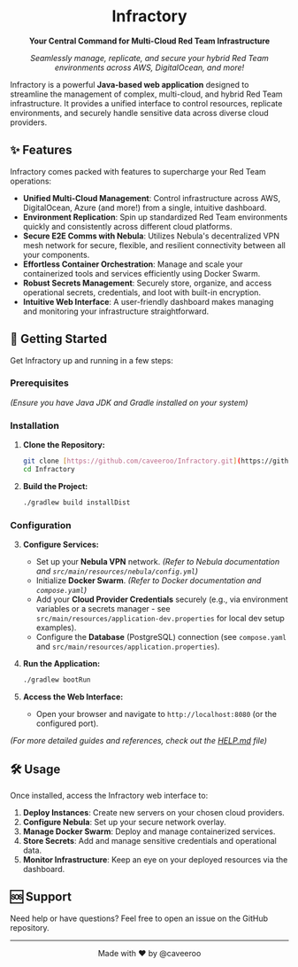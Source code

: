 <div align="center">
  <h1>Infractory</h1>
  <p><strong>Your Central Command for Multi-Cloud Red Team Infrastructure</strong></p>
  <p><i>Seamlessly manage, replicate, and secure your hybrid Red Team environments across AWS, DigitalOcean, and more!</i></p>
</div>

Infractory is a powerful **Java-based web application** designed to streamline the management of complex, multi-cloud, and hybrid Red Team infrastructure. It provides a unified interface to control resources, replicate environments, and securely handle sensitive data across diverse cloud providers.

## ✨ Features

Infractory comes packed with features to supercharge your Red Team operations:

* **Unified Multi-Cloud Management**: Control infrastructure across AWS, DigitalOcean, Azure (and more!) from a single, intuitive dashboard.
* **Environment Replication**: Spin up standardized Red Team environments quickly and consistently across different cloud platforms.
* **Secure E2E Comms with Nebula**: Utilizes Nebula's decentralized VPN mesh network for secure, flexible, and resilient connectivity between all your components.
* **Effortless Container Orchestration**: Manage and scale your containerized tools and services efficiently using Docker Swarm.
* **Robust Secrets Management**: Securely store, organize, and access operational secrets, credentials, and loot with built-in encryption.
* **Intuitive Web Interface**: A user-friendly dashboard makes managing and monitoring your infrastructure straightforward.

## 🚀 Getting Started

Get Infractory up and running in a few steps:

### Prerequisites

*(Ensure you have Java JDK and Gradle installed on your system)*

### Installation

1.  **Clone the Repository:**
    ```bash
    git clone [https://github.com/caveeroo/Infractory.git](https://github.com/caveeroo/Infractory.git)
    cd Infractory
    ```

2.  **Build the Project:**
    ```bash
    ./gradlew build installDist
    ```

### Configuration

3.  **Configure Services:**
    * Set up your **Nebula VPN** network. *(Refer to Nebula documentation and `src/main/resources/nebula/config.yml`)*
    * Initialize **Docker Swarm**. *(Refer to Docker documentation and `compose.yaml`)*
    * Add your **Cloud Provider Credentials** securely (e.g., via environment variables or a secrets manager - see `src/main/resources/application-dev.properties` for local dev setup examples).
    * Configure the **Database** (PostgreSQL) connection (see `compose.yaml` and `src/main/resources/application.properties`).

4.  **Run the Application:**
    ```bash
    ./gradlew bootRun
    ```

5.  **Access the Web Interface:**
    * Open your browser and navigate to `http://localhost:8080` (or the configured port).

*(For more detailed guides and references, check out the [HELP.md](HELP.md) file)*

## 🛠️ Usage

Once installed, access the Infractory web interface to:

1.  **Deploy Instances**: Create new servers on your chosen cloud providers.
2.  **Configure Nebula**: Set up your secure network overlay.
3.  **Manage Docker Swarm**: Deploy and manage containerized services.
4.  **Store Secrets**: Add and manage sensitive credentials and operational data.
5.  **Monitor Infrastructure**: Keep an eye on your deployed resources via the dashboard.

## 🆘 Support

Need help or have questions? Feel free to open an issue on the GitHub repository.

---

<div align="center">
  Made with ❤️  by @caveeroo
</div>
